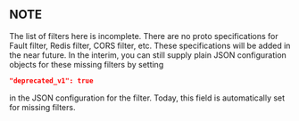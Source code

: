 ## NOTE

The list of filters here is incomplete. There are no proto specifications for Fault filter, Redis filter, CORS filter, etc.
These specifications will be added in the near future. In the interim, you can still supply plain JSON configuration objects
for these missing filters by setting

```json
"deprecated_v1": true
```
in the JSON configuration for the filter. Today, this field is automatically set for missing filters.

